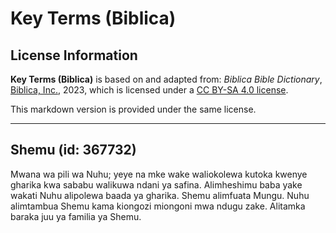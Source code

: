 # Key Terms (Biblica)

## License Information

**Key Terms (Biblica)** is based on and adapted from: _Biblica Bible Dictionary_, [Biblica, Inc.](https://www.biblica.com/), 2023, which is licensed under a [CC BY-SA 4.0 license](https://creativecommons.org/licenses/by-sa/4.0/legalcode.en).

This markdown version is provided under the same license.



--------------------------------

## Shemu (id: 367732)

Mwana wa pili wa Nuhu; yeye na mke wake waliokolewa kutoka kwenye gharika kwa sababu walikuwa ndani ya safina. Alimheshimu baba yake wakati Nuhu alipolewa baada ya gharika. Shemu alimfuata Mungu. Nuhu alimtambua Shemu kama kiongozi miongoni mwa ndugu zake. Alitamka baraka juu ya familia ya Shemu.


